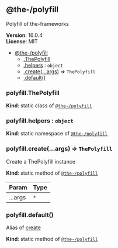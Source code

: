 <!--- Code generated by @the-/script-doc. DO NOT EDIT. -->

<a name="module_@the-/polyfill"></a>

## @the-/polyfill
Polyfill of the-frameworks

**Version**: 16.0.4  
**License**: MIT  

* [@the-/polyfill](#module_@the-/polyfill)
    * [.ThePolyfill](#module_@the-/polyfill.ThePolyfill)
    * [.helpers](#module_@the-/polyfill.helpers) : <code>object</code>
    * [.create(...args)](#module_@the-/polyfill.create) ⇒ <code>ThePolyfill</code>
    * [.default()](#module_@the-/polyfill.default)

<a name="module_@the-/polyfill.ThePolyfill"></a>

### polyfill.ThePolyfill
**Kind**: static class of [<code>@the-/polyfill</code>](#module_@the-/polyfill)  
<a name="module_@the-/polyfill.helpers"></a>

### polyfill.helpers : <code>object</code>
**Kind**: static namespace of [<code>@the-/polyfill</code>](#module_@the-/polyfill)  
<a name="module_@the-/polyfill.create"></a>

### polyfill.create(...args) ⇒ <code>ThePolyfill</code>
Create a ThePolyfill instance

**Kind**: static method of [<code>@the-/polyfill</code>](#module_@the-/polyfill)  

| Param | Type |
| --- | --- |
| ...args | <code>\*</code> | 

<a name="module_@the-/polyfill.default"></a>

### polyfill.default()
Alias of [create](#module_@the-/polyfill.create)

**Kind**: static method of [<code>@the-/polyfill</code>](#module_@the-/polyfill)  

